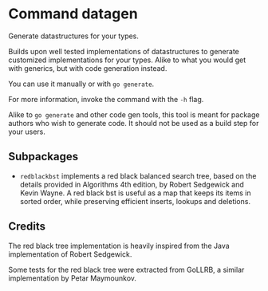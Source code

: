 # Command datagen

Generate datastructures for your types.

Builds upon well tested implementations of datastructures
to generate customized implementations for your types.
Alike to what you would get with generics, but with code
generation instead.

You can use it manually or with `go generate`.

For more information, invoke the command with the `-h` flag.

Alike to `go generate` and other code gen tools, this tool
is meant for package authors who wish to generate code.
It should not be used as a build step for your users.

## Subpackages

* `redblackbst` implements a red black balanced search tree,
based on the details provided in Algorithms 4th edition, by
Robert Sedgewick and Kevin Wayne. A red black bst is useful as
 a map that keeps its items in sorted order, while preserving
 efficient inserts, lookups and deletions.

## Credits

The red black tree implementation is heavily inspired from the Java
implementation of Robert Sedgewick.

Some tests for the red black tree were extracted from GoLLRB, a similar
implementation by Petar Maymounkov.
